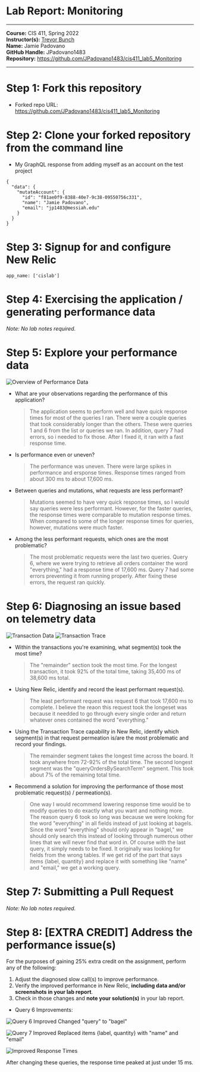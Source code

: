 # Lab Report: Monitoring
___
**Course:** CIS 411, Spring 2022<br>
**Instructor(s):** [Trevor Bunch](https://github.com/trevordbunch)  
**Name:** Jamie Padovano <br>
**GitHub Handle:** JPadovano1483 <br>
**Repository:** https://github.com/JPadovano1483/cis411_lab5_Monitoring
___

# Step 1: Fork this repository
- Forked repo URL: https://github.com/JPadovano1483/cis411_lab5_Monitoring

# Step 2: Clone your forked repository from the command line
- My GraphQL response from adding myself as an account on the test project
```
{
  "data": {
    "mutateAccount": {
      "id": "f81ae0f9-8388-40e7-9c38-09550756c331",
      "name": "Jamie Padovano",
      "email": "jp1483@messiah.edu"
    }
  }
}
```

# Step 3: Signup for and configure New Relic
```
app_name: ['cislab']
```

# Step 4: Exercising the application / generating performance data

_Note: No lab notes required._

# Step 5: Explore your performance data
![Overview of Performance Data](../assets/PerformanceOverview.png)

* What are your observations regarding the performance of this application? 
  > The application seems to perform well and have quick response times for most of the queries I ran. There were a couple queries that took considerably longer than the others. These were queries 1 and 6 from the list or queries we ran. In addition, query 7 had errors, so i needed to fix those. After I fixed it, it ran with a fast response time. 
* Is performance even or uneven? 
  > The performance was uneven. There were large spikes in performance and ersponse times. Response times ranged from about 300 ms to about 17,600 ms. 
* Between queries and mutations, what requests are less performant? 
  > Mutations seemed to have very quick response times, so I would say queries were less performant. However, for the faster queries, the response times were comparable to mutation response times. When compared to some of the longer response times for queries, however, mutations were much faster.
* Among the less performant requests, which ones are the most problematic?
  > The most problematic requests were the last two queries. Query 6, where we were trying to retrieve all orders container the word "everything," had a response time of 17,600 ms. Query 7 had some errors preventing it from running properly. After fixing these errors, the request ran quickly. 

# Step 6: Diagnosing an issue based on telemetry data
![Transaction Data](../assets/TransactionData.png)
![Transaction Trace](../assets/TransactionTrace.png)

* Within the transactions you're examining, what segment(s) took the most time?
  > The "remainder" section took the most time. For the longest transaction, it took 92% of the total time, taking 35,400 ms of 38,600 ms total.
* Using New Relic, identify and record the least performant request(s).
  > The least performant request was request 6 that took 17,600 ms to complete. I believe the reaon this request took the longeset was because it needded to go through every single order and return whatever ones contained the word "everything." 
* Using the Transaction Trace capability in New Relic, identify which segment(s) in that request permeation is/are the most problematic and record your findings.
  > The remainder segment takes the longest time across the board. It took anywhere from 72-92% of the total time. The second longest segment was the "queryOrdersBySearchTerm" segment. This took about 7% of the remaining total time. 
* Recommend a solution for improving the performance of those most problematic request(s) / permeation(s).
  > One way I would recommend lowering response time would be to modify queries to do exactly what you want and nothing more. The reason query 6 took so long was because we were looking for the word "everything" in all fields instead of just looking at bagels. Since the word "everything" should only appear in "bagel," we should only search this instead of looking through numerous other lines that we will never find that word in. Of course with the last query, it simply needs to be fixed. It originally was looking for fields from the wrong tables. If we get rid of the part that says items {label, quantity} and replace it with something like "name" and "email," we get a working query.

# Step 7: Submitting a Pull Request
_Note: No lab notes required._

# Step 8: [EXTRA CREDIT] Address the performance issue(s)
For the purposes of gaining 25% extra credit on the assignment, perform any of the following:
1. Adjust the diagnosed slow call(s) to improve performance. 
2. Verify the improved performance in New Relic, **including data and/or screenshots in your lab report**.
2. Check in those changes and **note your solution(s)** in your lab report.

- Query 6 Improvements:  

![Query 6 Improved](../assets/ImprovedQuery6.png)
Changed "query" to "bagel"  

![Query 7 Improved](../assets/ImprovedQuery7.png)
Replaced items {label, quantity} with "name" and "email"  

![Improved Response Times](../assets/ImprovedResponseTimes.png)

After changing these queries, the response time peaked at just under 15 ms. 